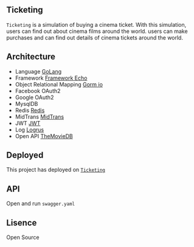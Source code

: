 ## Ticketing

`Ticketing` is a simulation of buying a cinema ticket. With this simulation, users can find out about cinema films around the world. users can make purchases and can find out details of cinema tickets around the world.

## Architecture

- Language [GoLang](https://golang.org/)
- Framework [Framework Echo](https://echo.labstack.com/)
- Object Relational Mapping [Gorm io](https://gorm.io/docs/index.html)
- Facebook OAuth2
- Google OAuth2
- MysqlDB
- Redis [Redis](https://app.redislabs.com)
- MidTrans [MidTrans](https://midtrans.com/)
- JWT [JWT](https://github.com/dgrijalva/jwt-go)
- Log [Logrus](https://github.com/sirupsen/logrus)
- Open API [TheMovieDB](https://www.themoviedb.org/)

## Deployed

This project has deployed on [`Ticketing`](https://movie-ticketing-test.herokuapp.com/)

## API

Open and run `swagger.yaml`

## Lisence

Open Source

